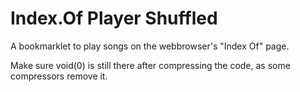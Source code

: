 # Index.Of Player Shuffled
A bookmarklet to play songs on the webbrowser's "Index Of" page.

Make sure void(0) is still there after compressing the code, as some compressors remove it.
